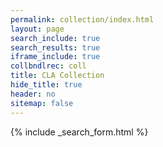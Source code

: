 ```yaml
---
permalink: collection/index.html
layout: page
search_include: true
search_results: true
iframe_include: true
collbndlrec: coll
title: CLA Collection
hide_title: true
header: no
sitemap: false
---
```


{% include _search_form.html %}

<div class="content detailonly" id="collbndlrec"></div>
